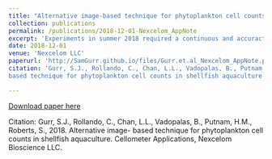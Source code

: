 ```yaml
---
title: "Alternative image-based technique for phytoplankton cell counts in shellfish aquaculture"
collection: publications
permalink: /publications/2018-12-01-Nexcelom_AppNote
excerpt: 'Experiments in summer 2018 required a continuous and accuracte diet for rearing juvenile geoduck. This app not was written for the Nexcelom Cellometer, an instrument that used bright-field images to count cells - I used the Cellometer to count large algae batch cultures daily for a continous mixed-algae diet. TO the best of my knowledge, this was the first time the Cellometer was used in a sustainable hatchery setting.'
date: 2018-12-01
venue: 'Nexcelom LLC'
paperurl: 'http://SamGurr.github.io/files/Gurr.et.al_Nexcelom_AppNote.pdf'
citation: 'Gurr, S.J., Rollando, C., Chan, L.L., Vadopalas, B., Putnam, H.M., Roberts, S., 2018. Alternative image-
based technique for phytoplankton cell counts in shellfish aquaculture. Cellometer Applications, Nexcelom Bioscience LLC.'

---
```


[Download paper here](http://SamGurr.github.io/files/Gurr.et.al_Nexcelom_AppNote.pdf)

Citation: Gurr, S.J., Rollando, C., Chan, L.L., Vadopalas, B., Putnam, H.M., Roberts, S., 2018. Alternative image-
based technique for phytoplankton cell counts in shellfish aquaculture. Cellometer Applications, Nexcelom Bioscience LLC.
